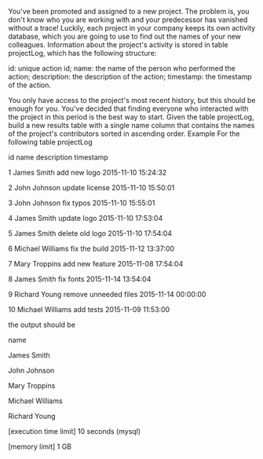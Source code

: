 You've been promoted and assigned to a new project. The problem is, you don't know who you are working with and your predecessor has vanished without a trace! Luckily, each project in your company keeps its own activity database, which you are going to use to find out the names of your new colleagues.
Information about the project's activity is stored in table projectLog, which has the following structure:

id: unique action id;
name: the name of the person who performed the action;
description: the description of the action;
timestamp: the timestamp of the action.

You only have access to the project's most recent history, but this should be enough for you. You've decided that finding everyone who interacted with the project in this period is the best way to start.
Given the table projectLog, build a new results table with a single name column that contains the names of the project's contributors sorted in ascending order.
Example
For the following table projectLog


id
name
description
timestamp


1
James Smith
add new logo
2015-11-10 15:24:32


2
John Johnson
update license
2015-11-10 15:50:01


3
John Johnson
fix typos
2015-11-10 15:55:01


4
James Smith
update logo
2015-11-10 17:53:04


5
James Smith
delete old logo
2015-11-10 17:54:04


6
Michael Williams
fix the build
2015-11-12 13:37:00


7
Mary Troppins
add new feature
2015-11-08 17:54:04


8
James Smith
fix fonts
2015-11-14 13:54:04


9
Richard Young
remove unneeded files
2015-11-14 00:00:00


10
Michael Williams
add tests
2015-11-09 11:53:00


the output should be


name


James Smith


John Johnson


Mary Troppins


Michael Williams


Richard Young




[execution time limit] 10 seconds (mysql)


[memory limit] 1 GB


